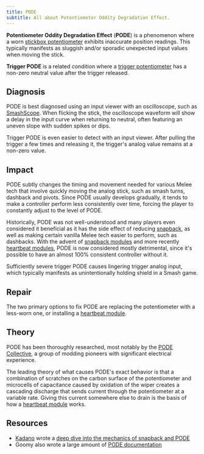 ```yaml
---
title: PODE
subtitle: All about Potentiometer Oddity Degradation Effect.
---
```


**Potentiometer Oddity Degradation Effect** (**PODE**) is a phenomenon where a worn [stickbox potentiometer](/sticks/pots#pode) exhibits inaccurate position readings. This typically manifests as sluggish and/or sporadic unexpected input values when moving the stick.

**Trigger PODE** is a related condition where a [trigger potentiometer](/triggers#trigger-pode) has a non-zero neutral value after the trigger released.

## Diagnosis

PODE is best diagnosed using an input viewer with an oscilloscope, such as [SmashScope](https://goomwave.com/2020/06/28/smashscope-guide/). When flicking the stick, the oscilloscope waveform will show a delay in the input curve when returning to neutral, often featuring an uneven slope with sudden spikes or dips.

Trigger PODE is even easier to detect with an input viewer. After pulling the trigger a few times and releasing it, the trigger's analog value remains at a non-zero value.

## Impact

PODE subtly changes the timing and movement needed for various Melee tech that involve quickly moving the analog stick, such as smash turns, dashback and pivots. Since PODE usually develops gradually, it tends to make a controller perform less consistently over time, forcing the player to constantly adjust to the level of PODE.

Historically, PODE was not well-understood and many players even considered it beneficial as it has the side effect of reducing [snapback](/sticks/thumbsticks#snapback), as well as making certain vanilla Melee tech easier to perform, such as dashbacks. With the advent of [snapback modules](/sticks/mods/snapback) and more recently [heartbeat modules](/sticks/mods/heartbeat), PODE is now considered mostly detrimental, since it's possible to have an almost 100% consistent controller without it.

Sufficiently severe trigger PODE causes lingering trigger analog input, which typically manifests as unintentionally holding shield in a Smash game.

## Repair

The two primary options to fix PODE are replacing the potentiometer with a less-worn one, or installing a [heartbeat module](/sticks/mods/heartbeat).

## Theory

PODE has been thoroughly researched, most notably by the [PODE Collective](https://x.com/podecollective), a group of modding pioneers with significant electrical experience.

The leading theory of what causes PODE's exact behavior is that a combination of scratches on the carbon surface of the potentiometer and microcells of capacitance caused by oxidation of the wiper creates a cascading discharge that sends current through the potentiometer at a variable rate. Giving this current somewhere else to drain is the basis of how a [heartbeat module](/sticks/mods/heartbeat) works.

## Resources

- [Kadano](https://dol-003.info/modders/kadano) wrote a [deep dive into the mechanics of snapback and PODE](https://sites.google.com/view/kadanosnapback/home)
- Goomy also wrote a large amount of [PODE documentation](https://docs.google.com/document/d/1qM5PvM0SSHaUtSu8COg24nm2Vri9GsTB3xCtSvAHamU)
